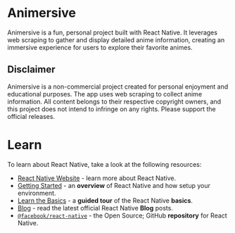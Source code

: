 
# Animersive

Animersive is a fun, personal project built with React Native. It leverages web scraping to gather and display detailed anime information, creating an immersive experience for users to explore their favorite animes.

## Disclaimer

Animersive is a non-commercial project created for personal enjoyment and educational purposes. The app uses web scraping to collect anime information. All content belongs to their respective copyright owners, and this project does not intend to infringe on any rights. Please support the official releases.


# Learn 

To learn about React Native, take a look at the following resources:

- [React Native Website](https://reactnative.dev) - learn more about React Native.
- [Getting Started](https://reactnative.dev/docs/environment-setup) - an **overview** of React Native and how setup your environment.
- [Learn the Basics](https://reactnative.dev/docs/getting-started) - a **guided tour** of the React Native **basics**.
- [Blog](https://reactnative.dev/blog) - read the latest official React Native **Blog** posts.
- [`@facebook/react-native`](https://github.com/facebook/react-native) - the Open Source; GitHub **repository** for React Native.
